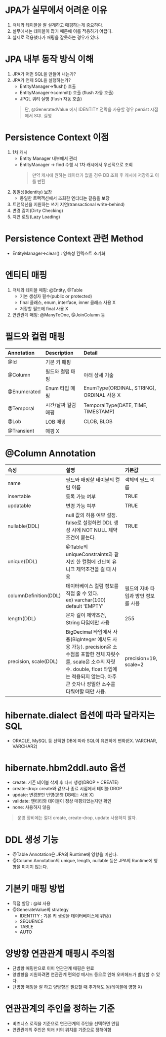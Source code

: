 # JPA가 실무에서 어려운 이유
1. 객체와 테이블을 잘 설계하고 매핑하는게 중요하다.
2. 실무에서는 테이블이 많기 때문에 이를 적용하기 어렵다.
3. 실제로 적용했다가 매핑을 잘못하는 경우가 있다.

# JPA 내부 동작 방식 이해
1. JPA가 어떤 SQL을 만들어 내는가?
2. JPA가 언제 SQL을 실행하는가?
    * EntityManager->flush() 호출
    * EntityManager->commit() 호출 (flush 자동 호출)
    * JPQL 쿼리 실행 (flush 자동 호출)
    > 단, @GeneratedValue 에서 IDENTITY 전략을 사용할 경우 persist 시점에서 SQL 실행 

# Persistence Context 이점
1. 1차 캐시
    * Entity Manager 내부에서 관리
    * EntityManager -> find 수행 시 1차 캐시에서 우선적으로 조회
        > 만약 캐시에 원하는 데이터가 없을 경우 DB 조회 후 캐시에 저장하고 이를 반환 
2. 동일성(identity) 보장
    * 동일한 트랙잭션에서 조회한 엔티티는 같음을 보장
3. 트랜잭션을 지원하는 쓰기 지연(transactional write-behind)
4. 변경 감지(Dirty Checking)
5. 지연 로딩(Lazy Loading)

# Persistence Context 관련 Method
* EntityManager->clear() : 영속성 컨텍스트 초기화

# 엔티티 매핑
1. 객체와 테이블 매핑: @Entity, @Table
    * 기본 생성자 필수(public or protected)
    * final 클래스, enum, interface, inner 클래스 사용 X
    * 저장할 필드에 final 사용 X
2. 연관관계 매핑: @ManyToOne, @JoinColumn 등

# 필드와 컬럼 매핑
| Annotation | Description | Detail |
|:--------|:--------|:--------|
| @Id | 기본 키 매핑 |  |
| @Column | 필드와 컬럼 매핑 | 아래 상세 기술 |
| @Enumerated | Enum 타입 매핑 | EnumType(ORDINAL, STRING), ORDINAL 사용 X |
| @Temporal | 시간/날짜 컬럼 매핑 | TemporalType(DATE, TIME, TIMESTAMP) |
| @Lob | LOB 매핑 | CLOB, BLOB |
| @Transient | 매핑 X |

# @Column Annotation
| 속성 | 설명 | 기본값 |
|:-----|:-----|:-----|
| name | 필드와 매핑할 테이블의 컬럼 이름 | 객체의 필드 이름
| insertable | 등록 가능 여부 | TRUE
| updatable | 변경 가능 여부 | TRUE
| nullable(DDL) | null 값의 허용 여부 설정. false로 설정하면 DDL 생성 시에 NOT NULL 제약 조건이 붙는다. | TRUE |
| unique(DDL) | @Table의 uniqueConstraints와 같지만 한 컬럼에 간단히 유니크 제약조건을 걸 때 사용 | |
| columnDefinition(DDL) | 데이터베이스 컬럼 정보를 직접 줄 수 있다. <br/>ex) varchar(100) default 'EMPTY' | 필드의 자바 타입과 방언 정보를 사용 |
| length(DDL) | 문자 길이 제약조건, String 타입에만 사용 | 255
| precision, scale(DDL) | BigDecimal 타입에서 사용(BigInteger 에서도 사용 가능). precision은 소수점을 포함한 전체 자릿수를, scale은 소수의 자릿수. double, float 타입에는 적용되지 않는다. 아주 큰 숫자나 정밀한 소수를 다뤄야할 때만 사용. | precision=19,<br/>scale=2

# hibernate.dialect 옵션에 따라 달라지는 SQL
* ORACLE, MySQL 등 선택한 DB에 따라 SQL이 유연하게 변화(EX. VARCHAR, VARCHAR2)

# hibernate.hbm2ddl.auto 옵션
* create: 기존 테이블 삭제 후 다시 생성(DROP + CREATE)
* create-drop: create와 같으나 종료 시점에서 테이블 DROP
* update: 변경분만 반영(운영 DB에는 사용 X)
* validate: 엔티티와 테이블이 정상 매핑되었는지만 확인
* none: 사용하지 않음
> 운영 장비에는 절대 create, create-drop, update 사용하지 말자.

# DDL 생성 기능
* @Table Annotation은 JPA의 Runtime에 영향을 미친다.
* @Column Annotation의 unique, length, nullable 등은 JPA의 Runtime에 영향을 미치지 않는다.

# 기본키 매핑 방법
* 직접 할당 : @Id 사용
* @GenerateValue의 strategy
    - IDENTITY : 기본 키 생성을 데이터베이스에 위임()
    - SEQUENCE
    - TABLE
    - AUTO
    
# 양방향 연관관계 매핑시 주의점
* 단방향 매핑만으로 이미 연관관계 매핑은 완료
* 양방향을 지원하려면 연관관계 편의성 메서드 등으로 인해 오버헤드가 발생할 수 있다.
* 단방향 매핑을 잘 하고 양방향은 필요할 때 추가해도 됨(테이블에 영향 X)
    
# 연관관계의 주인을 정하는 기준
* 비즈니스 로직을 기준으로 연관관계의 주인을 선택하면 안됨
* 연관관계의 주인은 외래 키의 위치를 기준으로 정해야함